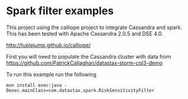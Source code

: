 Spark filter examples
=====================

This project using the calliope project to integrate Cassandra and spark. This has been tested with Apache Cassandra 2.0.5 and DSE 4.0.

http://tuplejump.github.io/calliope/

First you will need to populate the Cassandra cluster with data from https://github.com/PatrickCallaghan/datastax-storm-cql3-demo

To run this example run the following

	mvn install exec:java -Dexec.mainClass=com.datastax.spark.RiskSensitivityFilter


